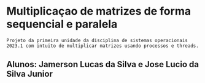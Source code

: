 # Multiplicaçao de matrizes de forma sequencial e paralela
	Projeto da primeira unidade da disciplina de sistemas operacionais 2023.1 com intuito de multiplicar matrizes usando processos e threads.
## Alunos: Jamerson Lucas da Silva e Jose Lucio da Silva Junior